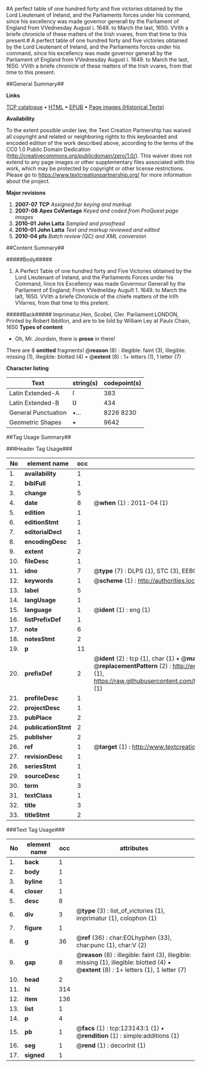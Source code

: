 #A perfect table of one hundred forty and five victories obtained by the Lord Lieutenant of Ireland, and the Parliaments forces under his command, since his excellency was made governor generall by the Parliament of England from VVednesday August i. 1649. to March the last, 1650. VVith a briefe chronicle of these matters of the Irish vvares, from that time to this present.#
A perfect table of one hundred forty and five victories obtained by the Lord Lieutenant of Ireland, and the Parliaments forces under his command, since his excellency was made governor generall by the Parliament of England from VVednesday August i. 1649. to March the last, 1650. VVith a briefe chronicle of these matters of the Irish vvares, from that time to this present.

##General Summary##

**Links**

[TCP catalogue](http://www.ota.ox.ac.uk/tcp/)  • 
[HTML](http://tei.it.ox.ac.uk/tcp/Texts-HTML/free/A90/A90493.html)  • 
[EPUB](http://tei.it.ox.ac.uk/tcp/Texts-EPUB/free/A90/A90493.epub) • 
[Page images (Historical Texts)](https://historicaltexts.jisc.ac.uk/eebo-99870748e)

**Availability**

To the extent possible under law, the Text Creation Partnership has waived all copyright and related or neighboring rights to this keyboarded and encoded edition of the work described above, according to the terms of the CC0 1.0 Public Domain Dedication (http://creativecommons.org/publicdomain/zero/1.0/). This waiver does not extend to any page images or other supplementary files associated with this work, which may be protected by copyright or other license restrictions. Please go to https://www.textcreationpartnership.org/ for more information about the project.

**Major revisions**

1. __2007-07__ __TCP__ *Assigned for keying and markup*
1. __2007-08__ __Apex CoVantage__ *Keyed and coded from ProQuest page images*
1. __2010-01__ __John Latta__ *Sampled and proofread*
1. __2010-01__ __John Latta__ *Text and markup reviewed and edited*
1. __2010-04__ __pfs__ *Batch review (QC) and XML conversion*

##Content Summary##

#####Body#####

1. A Perfect Table of one hundred forty and Five Victories obtained by the Lord Lieutenant of Ireland, and the Parliaments Forces under his Command, ſince his Excellency was made Governour Generall by the Parliament of England; From VVedneſday Auguſt 1. 1649. to March the laſt, 1650. VVith a briefe Chronicle of the chiefe matters of the Iriſh VVarres, from that time to this preſent.

#####Back#####
Imprimatur,Hen, Scobel, Cler. Parliament:LONDON, Printed by Robert Ibbitſon, and are to be ſold by William Ley at Pauls Chain, 1650
**Types of content**

  * Oh, Mr. Jourdain, there is **prose** in there!

There are 8 **omitted** fragments! 
 @__reason__ (8) : illegible: faint (3), illegible: missing (1), illegible: blotted (4)  •  @__extent__ (8) : 1+ letters (1), 1 letter (7)

**Character listing**


|Text|string(s)|codepoint(s)|
|---|---|---|
|Latin Extended-A|ſ|383|
|Latin Extended-B|Ʋ|434|
|General Punctuation|•…|8226 8230|
|Geometric Shapes|▪|9642|

##Tag Usage Summary##

###Header Tag Usage###

|No|element name|occ|attributes|
|---|---|---|---|
|1.|__availability__|1||
|2.|__biblFull__|1||
|3.|__change__|5||
|4.|__date__|8| @__when__ (1) : 2011-04 (1)|
|5.|__edition__|1||
|6.|__editionStmt__|1||
|7.|__editorialDecl__|1||
|8.|__encodingDesc__|1||
|9.|__extent__|2||
|10.|__fileDesc__|1||
|11.|__idno__|7| @__type__ (7) : DLPS (1), STC (3), EEBO-CITATION (1), PROQUEST (1), VID (1)|
|12.|__keywords__|1| @__scheme__ (1) : http://authorities.loc.gov/ (1)|
|13.|__label__|5||
|14.|__langUsage__|1||
|15.|__language__|1| @__ident__ (1) : eng (1)|
|16.|__listPrefixDef__|1||
|17.|__note__|6||
|18.|__notesStmt__|2||
|19.|__p__|11||
|20.|__prefixDef__|2| @__ident__ (2) : tcp (1), char (1)  •  @__matchPattern__ (2) : ([0-9\-]+):([0-9IVX]+) (1), (.+) (1)  •  @__replacementPattern__ (2) : http://eebo.chadwyck.com/downloadtiff?vid=$1&page=$2 (1), https://raw.githubusercontent.com/textcreationpartnership/Texts/master/tcpchars.xml#$1 (1)|
|21.|__profileDesc__|1||
|22.|__projectDesc__|1||
|23.|__pubPlace__|2||
|24.|__publicationStmt__|2||
|25.|__publisher__|2||
|26.|__ref__|1| @__target__ (1) : http://www.textcreationpartnership.org/docs/. (1)|
|27.|__revisionDesc__|1||
|28.|__seriesStmt__|1||
|29.|__sourceDesc__|1||
|30.|__term__|3||
|31.|__textClass__|1||
|32.|__title__|3||
|33.|__titleStmt__|2||


###Text Tag Usage###

|No|element name|occ|attributes|
|---|---|---|---|
|1.|__back__|1||
|2.|__body__|1||
|3.|__byline__|1||
|4.|__closer__|1||
|5.|__desc__|8||
|6.|__div__|3| @__type__ (3) : list_of_victories (1), imprimatur (1), colophon (1)|
|7.|__figure__|1||
|8.|__g__|36| @__ref__ (36) : char:EOLhyphen (33), char:punc (1), char:V (2)|
|9.|__gap__|8| @__reason__ (8) : illegible: faint (3), illegible: missing (1), illegible: blotted (4)  •  @__extent__ (8) : 1+ letters (1), 1 letter (7)|
|10.|__head__|2||
|11.|__hi__|314||
|12.|__item__|136||
|13.|__list__|1||
|14.|__p__|4||
|15.|__pb__|1| @__facs__ (1) : tcp:123143:1 (1)  •  @__rendition__ (1) : simple:additions (1)|
|16.|__seg__|1| @__rend__ (1) : decorInit (1)|
|17.|__signed__|1||
